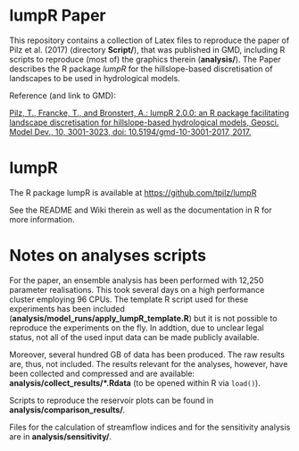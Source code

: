 # lumpR Paper
This repository contains a collection of Latex files to reproduce the paper of Pilz et al. (2017) (directory __Script/__), that was published in GMD, including R scripts to reproduce (most of) the graphics therein (__analysis/__). The Paper describes the R package _lumpR_ for the hillslope-based discretisation of landscapes to be used in hydrological models.

Reference (and link to GMD):

[Pilz, T., Francke, T., and Bronstert, A.: lumpR 2.0.0: an R package facilitating landscape discretisation for hillslope-based hydrological models, Geosci. Model Dev., 10, 3001-3023, doi: 10.5194/gmd-10-3001-2017, 2017.](https://www.geosci-model-dev.net/10/3001/2017/gmd-10-3001-2017.html)


# lumpR
The R package lumpR is available at https://github.com/tpilz/lumpR

See the README and Wiki therein as well as the documentation in R for more information.


# Notes on analyses scripts
For the paper, an ensemble analysis has been performed with 12,250 parameter realisations. This took several days on a high performance cluster employing 96 CPUs. The template R script used for these experiments has been included (__analysis/model_runs/apply_lumpR_template.R__) but it is not possible to reproduce the experiments on the fly. In addtion, due to unclear legal status, not all of the used input data can be made publicly available.

Moreover, several hundred GB of data has been produced. The raw results are, thus, not included. The results relevant for the analyses, however, have been collected and compressed and are available: __analysis/collect_results/*.Rdata__ (to be opened within R via `load()`).

Scripts to reproduce the reservoir plots can be found in __analysis/comparison_results/__.

Files for the calculation of streamflow indices and for the sensitivity analysis are in __analysis/sensitivity/__.
